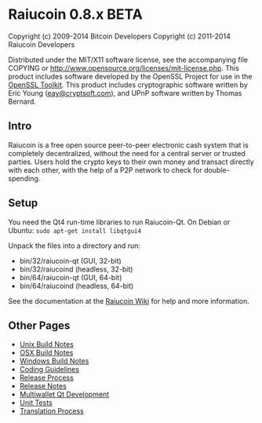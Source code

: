 Raiucoin 0.8.x BETA
====================

Copyright (c) 2009-2014 Bitcoin Developers
Copyright (c) 2011-2014 Raiucoin Developers

Distributed under the MIT/X11 software license, see the accompanying
file COPYING or http://www.opensource.org/licenses/mit-license.php.
This product includes software developed by the OpenSSL Project for use in the [OpenSSL Toolkit](http://www.openssl.org/). This product includes
cryptographic software written by Eric Young ([eay@cryptsoft.com](mailto:eay@cryptsoft.com)), and UPnP software written by Thomas Bernard.


Intro
---------------------
Raiucoin is a free open source peer-to-peer electronic cash system that is
completely decentralized, without the need for a central server or trusted
parties.  Users hold the crypto keys to their own money and transact directly
with each other, with the help of a P2P network to check for double-spending.


Setup
---------------------
You need the Qt4 run-time libraries to run Raiucoin-Qt. On Debian or Ubuntu:
	`sudo apt-get install libqtgui4`

Unpack the files into a directory and run:

- bin/32/raiucoin-qt (GUI, 32-bit)
- bin/32/raiucoind (headless, 32-bit)
- bin/64/raiucoin-qt (GUI, 64-bit)
- bin/64/raiucoind (headless, 64-bit)

See the documentation at the [Raiucoin Wiki](http://raiucoin.info)
for help and more information.


Other Pages
---------------------
- [Unix Build Notes](build-unix.md)
- [OSX Build Notes](build-osx.md)
- [Windows Build Notes](build-msw.md)
- [Coding Guidelines](coding.md)
- [Release Process](release-process.md)
- [Release Notes](release-notes.md)
- [Multiwallet Qt Development](multiwallet-qt.md)
- [Unit Tests](unit-tests.md)
- [Translation Process](translation_process.md)
